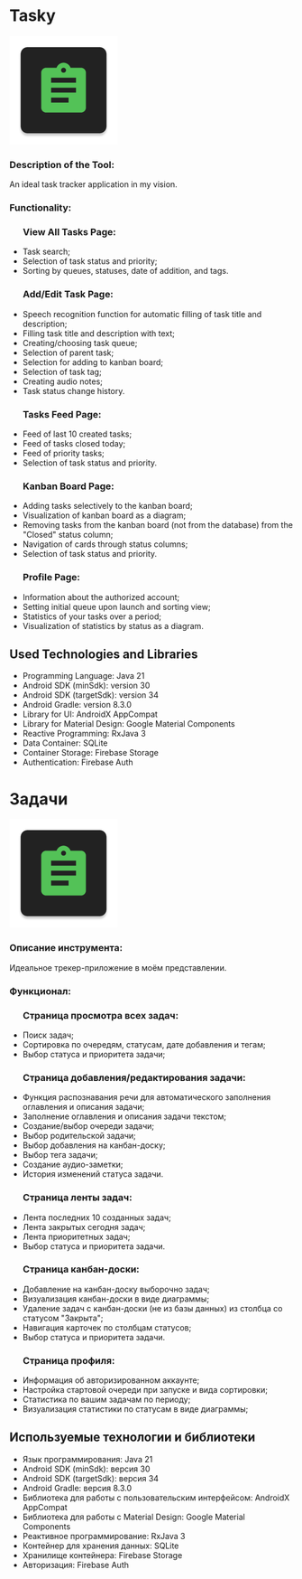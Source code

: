 # Tasky

![Application Logo](logo.png)

<h3>Description of the Tool:</h3>
<p>An ideal task tracker application in my vision.</p>

<h3>Functionality:</h3>
<ul>
<h3>View All Tasks Page:</h3>
<li>Task search;</li>
<li>Selection of task status and priority;</li>
<li>Sorting by queues, statuses, date of addition, and tags.</li>

<h3>Add/Edit Task Page:</h3>
<li>Speech recognition function for automatic filling of task title and description;</li>
<li>Filling task title and description with text;</li>
<li>Creating/choosing task queue;</li>
<li>Selection of parent task;</li>
<li>Selection for adding to kanban board;</li>
<li>Selection of task tag;</li>
<li>Creating audio notes;</li>
<li>Task status change history.</li>

<h3>Tasks Feed Page:</h3>
<li>Feed of last 10 created tasks;</li>
<li>Feed of tasks closed today;</li>
<li>Feed of priority tasks;</li>
<li>Selection of task status and priority.</li>

<h3>Kanban Board Page:</h3>
<li>Adding tasks selectively to the kanban board;</li>
<li>Visualization of kanban board as a diagram;</li>
<li>Removing tasks from the kanban board (not from the database) from the "Closed" status column;</li>
<li>Navigation of cards through status columns;</li>
<li>Selection of task status and priority.</li>

<h3>Profile Page:</h3>
<li>Information about the authorized account;</li>
<li>Setting initial queue upon launch and sorting view;</li>
<li>Statistics of your tasks over a period;</li>
<li>Visualization of statistics by status as a diagram.</li>

</ul>

## Used Technologies and Libraries
- Programming Language: Java 21
- Android SDK (minSdk): version 30
- Android SDK (targetSdk): version 34
- Android Gradle: version 8.3.0
- Library for UI: AndroidX AppCompat
- Library for Material Design: Google Material Components
- Reactive Programming: RxJava 3
- Data Container: SQLite
- Container Storage: Firebase Storage
- Authentication: Firebase Auth

# Задачи

![Логотип приложения](logo.png)

<h3>Описание инструмента:</h3>
<p>Идеальное трекер-приложение в моём представлении.</p>

<h3>Функционал:</h3>
<ul>
<h3>Страница просмотра всех задач:</h3>
<li>Поиск задач;</li>
<li>Сортировка по очередям, статусам, дате добавления и тегам;</li>
<li>Выбор статуса и приоритета задачи;</li>

<h3>Страница добавления/редактирования задачи:</h3>
<li>Функция распознавания речи для автоматического заполнения оглавления и описания задачи;</li>
<li>Заполнение оглавления и описания задачи текстом;</li>
<li>Создание/выбор очереди задачи;</li>
<li>Выбор родительской задачи;</li>
<li>Выбор добавления на канбан-доску;</li>
<li>Выбор тега задачи;</li>
<li>Создание аудио-заметки;</li>
<li>История изменений статуса задачи.</li>

<h3>Страница ленты задач:</h3>
<li>Лента последних 10 созданных задач;</li>
<li>Лента закрытых сегодня задач;</li>
<li>Лента приоритетных задач;</li>
<li>Выбор статуса и приоритета задачи.</li>

<h3>Страница канбан-доски:</h3>
<li>Добавление на канбан-доску выборочно задач;</li>
<li>Визуализация канбан-доски в виде диаграммы;</li>
<li>Удаление задач с канбан-доски (не из базы данных) из столбца со статусом "Закрыта";</li>
<li>Навигация карточек по столбцам статусов;</li>
<li>Выбор статуса и приоритета задачи.</li>

<h3>Страница профиля:</h3>
<li>Информация об авторизированном аккаунте;</li>
<li>Настройка стартовой очереди при запуске и вида сортировки;</li>
<li>Статистика по вашим задачам по периоду;</li>
<li>Визуализация статистики по статусам в виде диаграммы;</li>

</ul>

## Используемые технологии и библиотеки
- Язык программирования: Java 21
- Android SDK (minSdk): версия 30
- Android SDK (targetSdk): версия 34
- Android Gradle: версия 8.3.0
- Библиотека для работы с пользовательским интерфейсом: AndroidX AppCompat
- Библиотека для работы с Material Design: Google Material Components
- Реактивное программирование: RxJava 3
- Контейнер для хранения данных: SQLite
- Хранилище контейнера: Firebase Storage
- Авторизация: Firebase Auth
